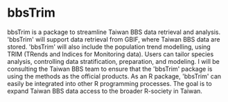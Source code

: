 # bbsTrim

bbsTrim is a package to streamline Taiwan BBS data retrieval and analysis. 'bbsTrim' will support data retrieval from GBIF, where Taiwan BBS data are stored. 'bbsTrim' will also include the population trend modelling, using TRIM (TRends and Indices for Monitoring data). Users can tailor species analysis, controlling data stratification, preparation, and modeling. I will be consulting the Taiwan BBS team to ensure that the 'bbsTrim' package is using the methods as the official products. As an R package, 'bbsTrim' can easily be integrated into other R programming processes. The goal is to expand Taiwan BBS data access to the broader R-society in Taiwan.
